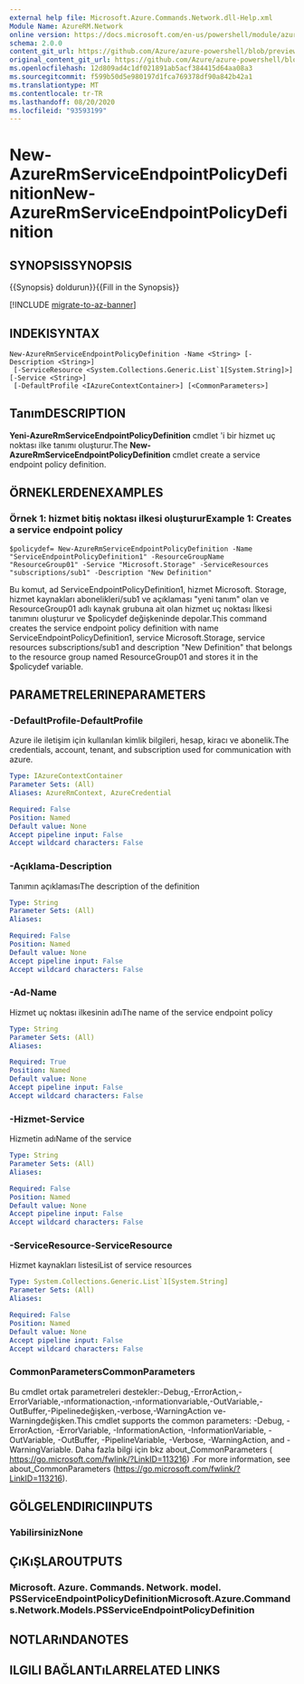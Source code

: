 ```yaml
---
external help file: Microsoft.Azure.Commands.Network.dll-Help.xml
Module Name: AzureRM.Network
online version: https://docs.microsoft.com/en-us/powershell/module/azurerm.network/new-azurermserviceendpointpolicydefinition
schema: 2.0.0
content_git_url: https://github.com/Azure/azure-powershell/blob/preview/src/ResourceManager/Network/Commands.Network/help/New-AzureRmServiceEndpointPolicyDefinition.md
original_content_git_url: https://github.com/Azure/azure-powershell/blob/preview/src/ResourceManager/Network/Commands.Network/help/New-AzureRmServiceEndpointPolicyDefinition.md
ms.openlocfilehash: 12d809ad4c1df021891ab5acf384415d64aa08a3
ms.sourcegitcommit: f599b50d5e980197d1fca769378df90a842b42a1
ms.translationtype: MT
ms.contentlocale: tr-TR
ms.lasthandoff: 08/20/2020
ms.locfileid: "93593199"
---
```

# <span data-ttu-id="ef1c1-101">New-AzureRmServiceEndpointPolicyDefinition</span><span class="sxs-lookup"><span data-stu-id="ef1c1-101">New-AzureRmServiceEndpointPolicyDefinition</span></span>

## <span data-ttu-id="ef1c1-102">SYNOPSIS</span><span class="sxs-lookup"><span data-stu-id="ef1c1-102">SYNOPSIS</span></span>
<span data-ttu-id="ef1c1-103">{{Synopsis} doldurun}}</span><span class="sxs-lookup"><span data-stu-id="ef1c1-103">{{Fill in the Synopsis}}</span></span>

[!INCLUDE [migrate-to-az-banner](../../includes/migrate-to-az-banner.md)]

## <span data-ttu-id="ef1c1-104">INDEKI</span><span class="sxs-lookup"><span data-stu-id="ef1c1-104">SYNTAX</span></span>

```
New-AzureRmServiceEndpointPolicyDefinition -Name <String> [-Description <String>]
 [-ServiceResource <System.Collections.Generic.List`1[System.String]>] [-Service <String>]
 [-DefaultProfile <IAzureContextContainer>] [<CommonParameters>]
```

## <span data-ttu-id="ef1c1-105">Tanım</span><span class="sxs-lookup"><span data-stu-id="ef1c1-105">DESCRIPTION</span></span>
<span data-ttu-id="ef1c1-106">**Yeni-AzureRmServiceEndpointPolicyDefinition** cmdlet 'i bir hizmet uç noktası ilke tanımı oluşturur.</span><span class="sxs-lookup"><span data-stu-id="ef1c1-106">The **New-AzureRmServiceEndpointPolicyDefinition** cmdlet create a service endpoint policy definition.</span></span>

## <span data-ttu-id="ef1c1-107">ÖRNEKLERDEN</span><span class="sxs-lookup"><span data-stu-id="ef1c1-107">EXAMPLES</span></span>

### <span data-ttu-id="ef1c1-108">Örnek 1: hizmet bitiş noktası ilkesi oluşturur</span><span class="sxs-lookup"><span data-stu-id="ef1c1-108">Example 1: Creates a service endpoint policy</span></span>
```
$policydef= New-AzureRmServiceEndpointPolicyDefinition -Name "ServiceEndpointPolicyDefinition1" -ResourceGroupName "ResourceGroup01" -Service "Microsoft.Storage" -ServiceResources "subscriptions/sub1" -Description "New Definition"
```

<span data-ttu-id="ef1c1-109">Bu komut, ad ServiceEndpointPolicyDefinition1, hizmet Microsoft. Storage, hizmet kaynakları abonelikleri/sub1 ve açıklaması "yeni tanım" olan ve ResourceGroup01 adlı kaynak grubuna ait olan hizmet uç noktası İlkesi tanımını oluşturur ve $policydef değişkeninde depolar.</span><span class="sxs-lookup"><span data-stu-id="ef1c1-109">This command creates the service endpoint policy definition with name ServiceEndpointPolicyDefinition1,  service Microsoft.Storage, service resources subscriptions/sub1 and description "New Definition" that belongs to the resource group named ResourceGroup01 and stores it in the $policydef variable.</span></span>

## <span data-ttu-id="ef1c1-110">PARAMETRELERINE</span><span class="sxs-lookup"><span data-stu-id="ef1c1-110">PARAMETERS</span></span>

### <span data-ttu-id="ef1c1-111">-DefaultProfile</span><span class="sxs-lookup"><span data-stu-id="ef1c1-111">-DefaultProfile</span></span>
<span data-ttu-id="ef1c1-112">Azure ile iletişim için kullanılan kimlik bilgileri, hesap, kiracı ve abonelik.</span><span class="sxs-lookup"><span data-stu-id="ef1c1-112">The credentials, account, tenant, and subscription used for communication with azure.</span></span>

```yaml
Type: IAzureContextContainer
Parameter Sets: (All)
Aliases: AzureRmContext, AzureCredential

Required: False
Position: Named
Default value: None
Accept pipeline input: False
Accept wildcard characters: False
```

### <span data-ttu-id="ef1c1-113">-Açıklama</span><span class="sxs-lookup"><span data-stu-id="ef1c1-113">-Description</span></span>
<span data-ttu-id="ef1c1-114">Tanımın açıklaması</span><span class="sxs-lookup"><span data-stu-id="ef1c1-114">The description of the definition</span></span>

```yaml
Type: String
Parameter Sets: (All)
Aliases:

Required: False
Position: Named
Default value: None
Accept pipeline input: False
Accept wildcard characters: False
```

### <span data-ttu-id="ef1c1-115">-Ad</span><span class="sxs-lookup"><span data-stu-id="ef1c1-115">-Name</span></span>
<span data-ttu-id="ef1c1-116">Hizmet uç noktası ilkesinin adı</span><span class="sxs-lookup"><span data-stu-id="ef1c1-116">The name of the service endpoint policy</span></span>

```yaml
Type: String
Parameter Sets: (All)
Aliases:

Required: True
Position: Named
Default value: None
Accept pipeline input: False
Accept wildcard characters: False
```

### <span data-ttu-id="ef1c1-117">-Hizmet</span><span class="sxs-lookup"><span data-stu-id="ef1c1-117">-Service</span></span>
<span data-ttu-id="ef1c1-118">Hizmetin adı</span><span class="sxs-lookup"><span data-stu-id="ef1c1-118">Name of the service</span></span>

```yaml
Type: String
Parameter Sets: (All)
Aliases:

Required: False
Position: Named
Default value: None
Accept pipeline input: False
Accept wildcard characters: False
```

### <span data-ttu-id="ef1c1-119">-ServiceResource</span><span class="sxs-lookup"><span data-stu-id="ef1c1-119">-ServiceResource</span></span>
<span data-ttu-id="ef1c1-120">Hizmet kaynakları listesi</span><span class="sxs-lookup"><span data-stu-id="ef1c1-120">List of service resources</span></span>

```yaml
Type: System.Collections.Generic.List`1[System.String]
Parameter Sets: (All)
Aliases:

Required: False
Position: Named
Default value: None
Accept pipeline input: False
Accept wildcard characters: False
```

### <span data-ttu-id="ef1c1-121">CommonParameters</span><span class="sxs-lookup"><span data-stu-id="ef1c1-121">CommonParameters</span></span>
<span data-ttu-id="ef1c1-122">Bu cmdlet ortak parametreleri destekler:-Debug,-ErrorAction,-ErrorVariable,-ınformationaction,-ınformationvariable,-OutVariable,-OutBuffer,-Pipelinedeğişken,-verbose,-WarningAction ve-Warningdeğişken.</span><span class="sxs-lookup"><span data-stu-id="ef1c1-122">This cmdlet supports the common parameters: -Debug, -ErrorAction, -ErrorVariable, -InformationAction, -InformationVariable, -OutVariable, -OutBuffer, -PipelineVariable, -Verbose, -WarningAction, and -WarningVariable.</span></span>
<span data-ttu-id="ef1c1-123">Daha fazla bilgi için bkz about_CommonParameters ( https://go.microsoft.com/fwlink/?LinkID=113216) .</span><span class="sxs-lookup"><span data-stu-id="ef1c1-123">For more information, see about_CommonParameters (https://go.microsoft.com/fwlink/?LinkID=113216).</span></span>

## <span data-ttu-id="ef1c1-124">GÖLGELENDIRICI</span><span class="sxs-lookup"><span data-stu-id="ef1c1-124">INPUTS</span></span>

### <span data-ttu-id="ef1c1-125">Yabilirsiniz</span><span class="sxs-lookup"><span data-stu-id="ef1c1-125">None</span></span>


## <span data-ttu-id="ef1c1-126">ÇıKıŞLAR</span><span class="sxs-lookup"><span data-stu-id="ef1c1-126">OUTPUTS</span></span>

### <span data-ttu-id="ef1c1-127">Microsoft. Azure. Commands. Network. model. PSServiceEndpointPolicyDefinition</span><span class="sxs-lookup"><span data-stu-id="ef1c1-127">Microsoft.Azure.Commands.Network.Models.PSServiceEndpointPolicyDefinition</span></span>


## <span data-ttu-id="ef1c1-128">NOTLARıNDA</span><span class="sxs-lookup"><span data-stu-id="ef1c1-128">NOTES</span></span>

## <span data-ttu-id="ef1c1-129">ILGILI BAĞLANTıLAR</span><span class="sxs-lookup"><span data-stu-id="ef1c1-129">RELATED LINKS</span></span>
